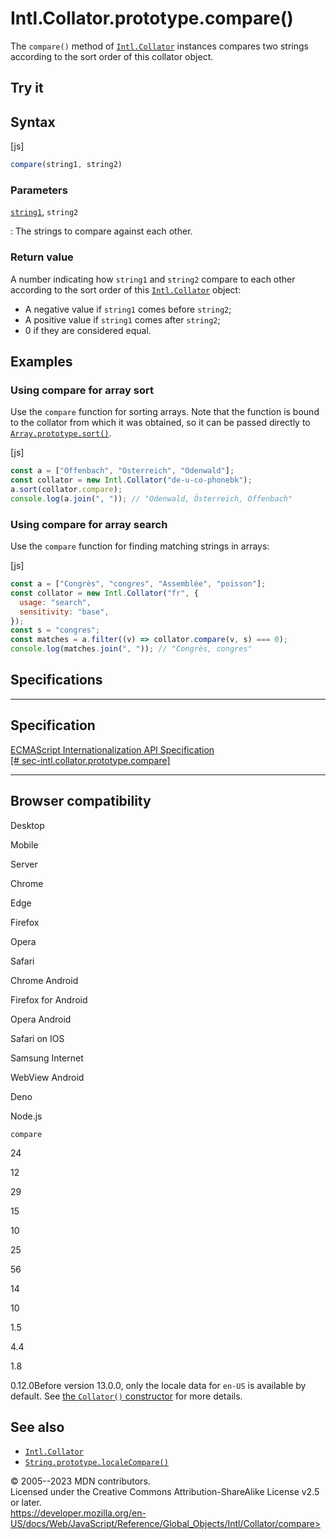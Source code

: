 Intl.Collator.prototype.compare()
=================================

 
The `compare()` method of [`Intl.Collator`](../collator) instances
compares two strings according to the sort order of this collator
object.


 
Try it 
------

 



 
Syntax
------

 
 
 
[js]


```js
compare(string1, string2)
```




 
### Parameters

 

[`string1`](#string1), `string2`

:   The strings to compare against each other.



 
### Return value 

 
A number indicating how `string1` and `string2` compare to each other
according to the sort order of this [`Intl.Collator`](../collator)
object:

-   A negative value if `string1` comes before `string2`;
-   A positive value if `string1` comes after `string2`;
-   0 if they are considered equal.



 
Examples
--------


 
### Using compare for array sort 

 
Use the `compare` function for sorting arrays. Note that the function is
bound to the collator from which it was obtained, so it can be passed
directly to [`Array.prototype.sort()`](../../array/sort).

 
 
[js]


```js
const a = ["Offenbach", "Österreich", "Odenwald"];
const collator = new Intl.Collator("de-u-co-phonebk");
a.sort(collator.compare);
console.log(a.join(", ")); // "Odenwald, Österreich, Offenbach"
```




 
### Using compare for array search 

 
Use the `compare` function for finding matching strings in arrays:

 
 
[js]


```js
const a = ["Congrès", "congres", "Assemblée", "poisson"];
const collator = new Intl.Collator("fr", {
  usage: "search",
  sensitivity: "base",
});
const s = "congres";
const matches = a.filter((v) => collator.compare(v, s) === 0);
console.log(matches.join(", ")); // "Congrès, congres"
```




Specifications
--------------

 
  -------------------------------------------------------------------------------------------------------------
  Specification
  -------------------------------------------------------------------------------------------------------------
  [ECMAScript Internationalization API Specification\
  [\#
  sec-intl.collator.prototype.compare]](https://tc39.es/ecma402/#sec-intl.collator.prototype.compare)

  -------------------------------------------------------------------------------------------------------------


Browser compatibility 
---------------------

 


Desktop

Mobile

Server

Chrome

Edge

Firefox

Opera

Safari

Chrome Android

Firefox for Android

Opera Android

Safari on IOS

Samsung Internet

WebView Android

Deno

Node.js

`compare`

24

12

29

15

10

25

56

14

10

1.5

4.4

1.8

0.12.0Before version 13.0.0, only the locale data for `en-US` is
available by default. See [the `Collator()`
constructor](https://developer.mozilla.org/docs/Web/JavaScript/Reference/Global_Objects/Intl/Collator/Collator)
for more details.

 
See also 
--------

 
-   [`Intl.Collator`](../collator)
-   [`String.prototype.localeCompare()`](../../string/localecompare)



 
© 2005--2023 MDN contributors.\
Licensed under the Creative Commons Attribution-ShareAlike License v2.5
or later.\
https://developer.mozilla.org/en-US/docs/Web/JavaScript/Reference/Global_Objects/Intl/Collator/compare>

